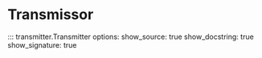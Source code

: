 # Transmissor

::: transmitter.Transmitter
    options:
        show_source: true
        show_docstring: true
        show_signature: true
